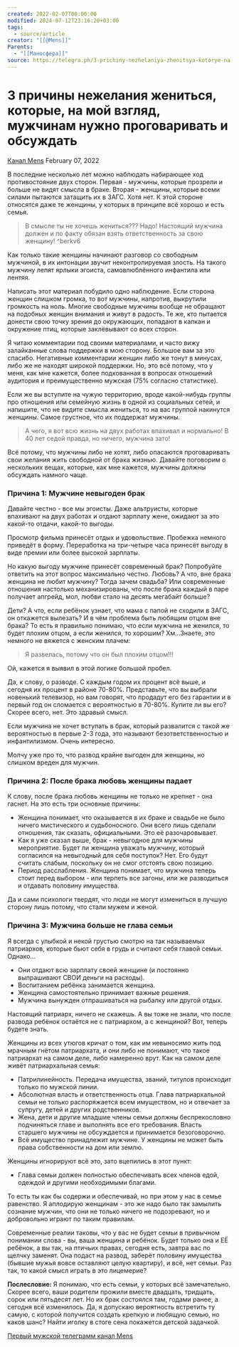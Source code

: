 ```yaml
---
created: 2022-02-07T00:00:00
modified: 2024-07-12T23:16:20+03:00
tags:
  - source/article
creator: "[[@Mens]]"
Parents:
  - "[[Маносфера]]"
source: https://telegra.ph/3-prichiny-nezhelaniya-zhenitsya-kotorye-na-moj-vzglyad-muzhchinam-nuzhno-progovarivat-i-obsuzhdat-02-07
---
```


# 3 причины нежелания жениться, которые, на мой взгляд, мужчинам нужно проговаривать и обсуждать

[Канал Mens](https://t.me/mensfirst) February 07, 2022

В последние несколько лет можно наблюдать набирающее ход противостояние двух сторон. Первая - мужчины, которые прозрели и больше не видят смысла в браке. Вторая - женщины, которые всеми силами пытаются затащить их в ЗАГС. Хотя нет. К этой стороне относятся даже те женщины, у которых в принципе всё хорошо и есть семья.

> В смысле ты не хочешь жениться??? Надо! Настоящий мужчина должен и по факту обязан взять ответственность за свою женщину! ^berkv6

Как только такие женщины начинают разговор со свободным мужчиной, в их интонации звучит неконтролируемая злость. На такого мужчину лепят ярлыки эгоиста, самовлюблённого инфантила или лентяя.

Написать этот материал побудило одно наблюдение. Если сторона женщин слишком громка, то вот мужчины, напротив, выкрутили громкость на ноль. Многие свободные мужчины вообще не обращают на подобных женщин внимания и живут в радость. Те же, кто пытается донести свою точку зрения до окружающих, попадают в капкан и окружение птиц, которые заклёвывают со всех сторон.

Я читаю комментарии под своими материалами, и часто вижу залайканные слова поддержки в мою сторону. Большое вам за это спасибо. Негативные комментарии женщин либо же тонут в минусах, либо же не находят широкой поддержки. Но, это всё потому, что у меня, как мне кажется, более подкованная в вопросах отношений аудитория и преимущественно мужская (75% согласно статистике).

Если же вы вступите на чужую территорию, вроде какой-нибудь группы про отношения или семейную жизнь в одной из социальных сетей, и напишите, что не видите смысла жениться, то на вас группой накинутся женщины. Самое грустное, что их поддержат мужчины.

> А чего, я вот всю жизнь на двух работах впахивал и нормально! В 40 лет седой правда, но ничего, мужчина зато!

Всё потому, что мужчины либо не хотят, либо опасаются проговаривать свои желания жить свободной от брака жизнью. Давайте поговорим о нескольких вещах, которые, как мне кажется, мужчины должны обсуждать намного чаще.

### Причина 1: Мужчине невыгоден брак

Давайте честно - все мы эгоисты. Даже альтруисты, которые впахивают на двух работах и отдают зарплату жене, ожидают за это какой-то отдачи, какой-то выгоды.

Просмотр фильма принесёт отдых и удовольствие. Пробежка немного приведёт в форму. Переработка на три-четыре часа принесёт выгоду в виде премии или более высокой зарплаты.

Но какую выгоду мужчине принесёт современный брак? Попробуйте ответить на этот вопрос максимально честно. Любовь? А что, вне брака женщина не любит мужчину? Тогда зачем свадьба? Или современные отношения настолько механизированы, что после брака каждый в паре получает апгрейд, мол, любви стало на десять мегабайт больше?

Дети? А что, если ребёнок узнает, что мама с папой не сходили в ЗАГС, он откажется вылезать? И в чём проблема быть любящим отцом вне брака? То есть я правильно понимаю, что если мужчина не женился, то будет плохим отцом, а если женился, то хорошим? Хм...Знаете, это немного не вяжется с женским плачем:

> Я развелась, потому что он был плохим отцом!!!

Ой, кажется я выявил в этой логике большой пробел.

Да, к слову, о разводе. С каждым годом их процент всё выше, и сегодня их процент в районе 70-80%. Представьте, что вы выбрали новенький телевизор, но вам говорят, что продадут его без гарантии и в первый год он сломается с вероятностью в 70-80%. Купите ли вы его? Скорее всего, нет. Это здравый смысл.

Если мужчина не хочет вступать в брак, который развалится с такой же вероятностью в первые 2-3 года, это называют безответственностью и инфантилизмом. Очень интересно.

Молчу уже про то, что развод крайне выгоден для женщины, но слишком вреден для мужчин.

### Причина 2: После брака любовь женщины падает

К слову, после брака любовь женщины не только не крепнет - она гаснет. На это есть три основные причины:

- Женщина понимает, что оказывается в их браке и свадьбе не было ничего мистического и судьбоносного. Они всего лишь сделали отношения, так сказать, официальными. Это её разочаровывает.
- Как я уже сказал выше, брак - невыгодное для мужчины мероприятие. Будет ли женщина уважать мужчину, который согласился на невыгодный для себя поступок? Нет. Его будут считать слабым, поскольку он не смог отстоять свою позицию.
- Период расслабления. Женщина понимает, что мужчина теперь стоит перед выбором - или терпеть все загоны, или же разводиться и отдавать половину имущества.

Да и сами психологи твердят, что люди не могут измениться в лучшую сторону лишь потому, что стали мужем и женой.

### Причина 3: Мужчина больше не глава семьи

Я всегда с улыбкой и некой грустью смотрю на так называемых патриархов, которые бьют себя в грудь и считают себя главой семьи. Однако...

- Они отдают всю зарплату своей женщине (и постоянно выпрашивают СВОИ деньги на расходы).
- Воспитанием ребёнка занимается женщина.
- Женщина самостоятельно принимает важные решения.
- Мужчина вынужден отпрашиваться на рыбалку или другой отдых.

Настоящий патриарх, ничего не скажешь. А вы тоже не знали, что после развода ребёнок остаётся не с патриархом, а с женщиной? Вот, теперь будете знать.

Женщины из всех утюгов кричат о том, как им невыносимо жить под мрачным гнётом патриархата, и они либо не понимают, что такое патриархат на самом деле, либо намеренно врут. Как на самом деле живёт патриархальная семья:

- Патрилинейность. Передача имущества, званий, титулов происходит только по мужской линии.
- Абсолютная власть и ответственность отца. Глава патриархальной семьи не только распоряжается всем имуществом, но и отвечает за супругу, детей и других родственников.
- Жена, дети и другие младшие члены семьи должны беспрекословно подчиняться главе и выполнять все его требования. Власть старшего мужчины не обсуждается и принимается безоговорочно.
- Всё имущество принадлежит мужчине. У женщины не может быть права собственности на дом или землю.

Женщины игнорируют всё это, зато вцепились в этот пункт:

- Глава семьи должен полностью обеспечивать всех членов едой, одеждой и другими необходимыми благами.

То есть ты как бы содержи и обеспечивай, но при этом у нас в семье равенство. Я аплодирую женщинам - это же надо было так замылить сознание мужчин, что они не только ничего не подозревают, но и добровольно играют по таким правилам.

Современные реалии таковы, что у вас не будет семьи в привычном понимании слова - вы, ваша женщина и ребёнок. Будет только она и ЕЁ ребёнок, а вы так, на птичьих правах, сегодня есть, завтра вас по щелчку заменят. Она подаст на развод, заберёт половину имущества (бывшие мужья вовсе оставляют целую квартиру), и всё, нет семьи. Раз так, то какой смысл играть в это лицемерие?

**Послесловие:** Я понимаю, что есть семьи, у которых всё замечательно. Скорее всего, ваши родители прожили вместе двадцать, тридцать, сорок или пятьдесят лет. Но их брак состоялся там, годами ранее, а сегодня всё изменилось. Да, я допускаю вероятность встретить ту самую, с которой получится создать крепкую и любящую семью, но каков шанс? Найти иголку в стоге сена покажется детской задачкой.

[Первый мужской телеграмм канал Mens](http://t.me/mensfirst)
